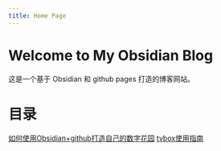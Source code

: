 ```yaml
---
title: Home Page
---
```


# Welcome to My Obsidian Blog
这是一个基于 Obsidian 和 github pages 打造的博客网站。

# 目录

[如何使用Obsidian+github打造自己的数字花园](如何使用Obsidian+github打造自己的数字花园.md)
[tvbox使用指南](tvbox使用指南.md)